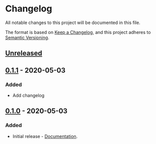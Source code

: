 # Changelog
All notable changes to this project will be documented in this file.

The format is based on [Keep a Changelog](https://keepachangelog.com/en/1.0.0/),
and this project adheres to [Semantic Versioning](https://semver.org/spec/v2.0.0.html).

## [Unreleased]

## [0.1.1] - 2020-05-03
### Added
- Add changelog

## [0.1.0] - 2020-05-03
### Added
- Initial release - [Documentation](https://docs.rs/beau_collector/0.1.0/beau_collector/).

[Unreleased]: https://github.com/olivierlacan/keep-a-changelog/compare/0.1.0...HEAD
[0.1.1]: https://github.com/olivierlacan/keep-a-changelog/compare/v0.1.0...v0.1.1
[0.1.0]: https://github.com/olivierlacan/keep-a-changelog/releases/tag/0.1.0


